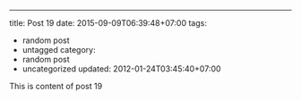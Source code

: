 ---
title: Post 19
date: 2015-09-09T06:39:48+07:00
tags:
  - random post
  - untagged
category:
  - random post
  - uncategorized
updated: 2012-01-24T03:45:40+07:00

This is content of post 19